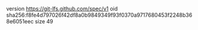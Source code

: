 version https://git-lfs.github.com/spec/v1
oid sha256:f8fe4d797026f42df8a0b9849349f93f0370a9717680453f2248b368e6051eec
size 49
